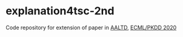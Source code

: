 # explanation4tsc-2nd

Code repository for extension of paper in [AALTD](https://project.inria.fr/aaltd20/accepted-papers/), [ECML/PKDD 2020](https://ecmlpkdd2020.net/)
